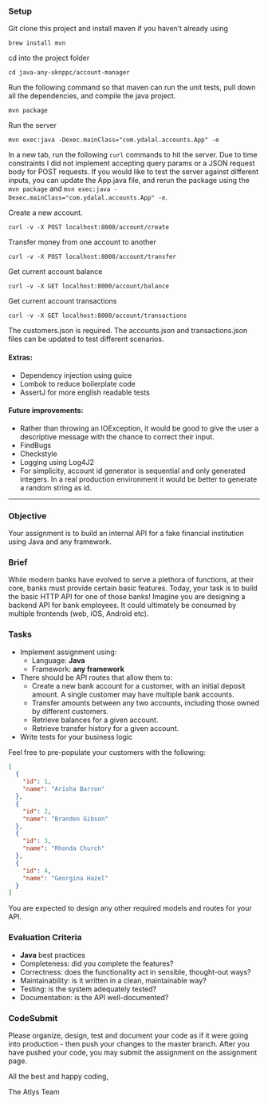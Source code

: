 ### Setup

Git clone this project and install maven if you haven’t already using
```
brew install mvn
```
cd into the project folder 
```
cd java-any-uknppc/account-manager
```

Run the following command so that maven can run the unit tests, pull down all the dependencies, and compile the java project.
```
mvn package
```

Run the server
```
mvn exec:java -Dexec.mainClass="com.ydalal.accounts.App" -e
```

In a new tab, run the following `curl` commands to hit the server. Due to time constraints I did not implement accepting query params or a JSON request body for POST requests. If you would like to test the server against different inputs, you can update the App.java file, and rerun the package using the `mvn package` and `mvn exec:java -Dexec.mainClass="com.ydalal.accounts.App" -e`.

Create a new account.
```
curl -v -X POST localhost:8000/account/create 
```
Transfer money from one account to another
```
curl -v -X POST localhost:8000/account/transfer 
```
Get current account balance
```
curl -v -X GET localhost:8000/account/balance 
```
Get current account transactions
```
curl -v -X GET localhost:8000/account/transactions 
```

The customers.json is required. The accounts.json and transactions.json files can be updated to test different scenarios.

#### Extras:
* Dependency injection using guice
* Lombok to reduce boilerplate code
* AssertJ for more english readable tests

#### Future improvements:
* Rather than throwing an IOException, it would be good to give the user a descriptive message with the chance to correct their input.
* FindBugs
* Checkstyle
* Logging using Log4J2
* For simplicity, account id generator is sequential and only generated integers. In a real production environment it would be better to generate a random string as id.
-----

### Objective

Your assignment is to build an internal API for a fake financial institution using Java and any framework.

### Brief

While modern banks have evolved to serve a plethora of functions, at their core, banks must provide certain basic features. Today, your task is to build the basic HTTP API for one of those banks! Imagine you are designing a backend API for bank employees. It could ultimately be consumed by multiple frontends (web, iOS, Android etc).

### Tasks

- Implement assignment using:
  - Language: **Java**
  - Framework: **any framework**
- There should be API routes that allow them to:
  - Create a new bank account for a customer, with an initial deposit amount. A
    single customer may have multiple bank accounts.
  - Transfer amounts between any two accounts, including those owned by
    different customers.
  - Retrieve balances for a given account.
  - Retrieve transfer history for a given account.
- Write tests for your business logic

Feel free to pre-populate your customers with the following:

```json
[
  {
    "id": 1,
    "name": "Arisha Barron"
  },
  {
    "id": 2,
    "name": "Branden Gibson"
  },
  {
    "id": 3,
    "name": "Rhonda Church"
  },
  {
    "id": 4,
    "name": "Georgina Hazel"
  }
]
```

You are expected to design any other required models and routes for your API.

### Evaluation Criteria

- **Java** best practices
- Completeness: did you complete the features?
- Correctness: does the functionality act in sensible, thought-out ways?
- Maintainability: is it written in a clean, maintainable way?
- Testing: is the system adequately tested?
- Documentation: is the API well-documented?

### CodeSubmit

Please organize, design, test and document your code as if it were going into production - then push your changes to the master branch. After you have pushed your code, you may submit the assignment on the assignment page.

All the best and happy coding,

The Atlys Team
